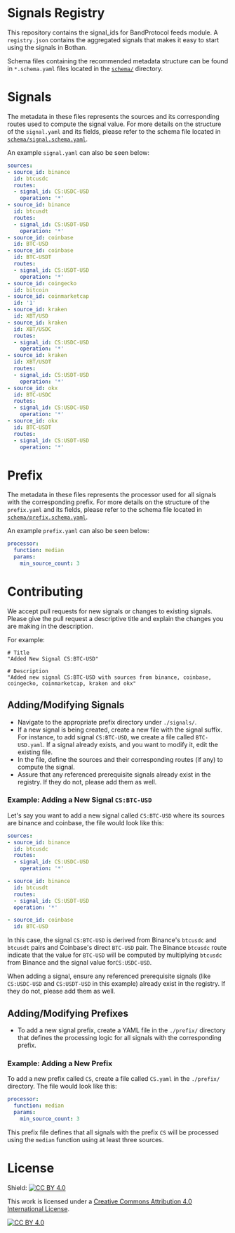 # Signals Registry

This repository contains the signal_ids for BandProtocol feeds module.
A `registry.json` contains the aggregated signals that makes it easy to start using the signals in Bothan.

Schema files containing the recommended metadata structure can be found in `*.schema.yaml` files located in
the [`schema/`](/schema) directory.

# Signals

The metadata in these files represents the sources and its corresponding routes used to compute the signal value. For
more details on the structure of the `signal.yaml` and its fields, please refer to the schema file located in
[`schema/signal.schema.yaml`](/schema/signal.schema.yaml).

An example `signal.yaml` can also be seen below:

```yaml
sources:
- source_id: binance
  id: btcusdc
  routes:
  - signal_id: CS:USDC-USD
    operation: '*'
- source_id: binance
  id: btcusdt
  routes:
  - signal_id: CS:USDT-USD
    operation: '*'
- source_id: coinbase
  id: BTC-USD
- source_id: coinbase
  id: BTC-USDT
  routes:
  - signal_id: CS:USDT-USD
    operation: '*'
- source_id: coingecko
  id: bitcoin
- source_id: coinmarketcap
  id: '1'
- source_id: kraken
  id: XBT/USD
- source_id: kraken
  id: XBT/USDC
  routes:
  - signal_id: CS:USDC-USD
    operation: '*'
- source_id: kraken
  id: XBT/USDT
  routes:
  - signal_id: CS:USDT-USD
    operation: '*'
- source_id: okx
  id: BTC-USDC
  routes:
  - signal_id: CS:USDC-USD
    operation: '*'
- source_id: okx
  id: BTC-USDT
  routes:
  - signal_id: CS:USDT-USD
    operation: '*'
```

# Prefix

The metadata in these files represents the processor used for all signals with the corresponding prefix. For more details
on the structure of the `prefix.yaml` and its fields, please refer to the schema file located in
[`schema/prefix.schema.yaml`](/schema/prefix.schema.yaml).

An example `prefix.yaml` can also be seen below:

```yaml
processor:
  function: median
  params:
    min_source_count: 3
```

# Contributing

We accept pull requests for new signals or changes to existing signals. Please give the pull request a descriptive title
and explain the changes you are making in the description.

For example:

```
# Title 
"Added New Signal CS:BTC-USD"

# Description 
"Added new signal CS:BTC-USD with sources from binance, coinbase, coingecko, coinmarketcap, kraken and okx"
```

## Adding/Modifying Signals

- Navigate to the appropriate prefix directory under `./signals/`.
- If a new signal is being created, create a new file with the signal suffix. For instance, to add signal `CS:BTC-USD`,
  we create a file
  called `BTC-USD.yaml`. If a signal already exists, and you want to modify it, edit the existing file.
- In the file, define the sources and their corresponding routes (if any) to compute the signal.
- Assure that any referenced prerequisite signals already exist in the registry. If they do not, please add them as
  well.

### Example: Adding a New Signal `CS:BTC-USD`

Let's say you want to add a new signal called `CS:BTC-USD` where its sources are binance and coinbase, the file would
look like this:

```yaml
sources:
- source_id: binance
  id: btcusdc
  routes:
  - signal_id: CS:USDC-USD
    operation: '*'

- source_id: binance
  id: btcusdt
  routes:
  - signal_id: CS:USDT-USD
  operation: '*'

- source_id: coinbase
  id: BTC-USD
```

In this case, the signal `CS:BTC-USD` is derived from Binance's `btcusdc` and `btcusdt` pairs and Coinbase's
direct `BTC-USD` pair. The Binance `btcusdc` route indicate that the value for `BTC-USD` will be computed by
multiplying `btcusdc` from Binance and the signal value for`CS:USDC-USD`.

When adding a signal, ensure any referenced prerequisite signals (like `CS:USDC-USD` and `CS:USDT-USD` in this example)
already exist in the registry. If they do not, please add them as well.

## Adding/Modifying Prefixes

- To add a new signal prefix, create a YAML file in the `./prefix/` directory that defines the processing logic for all
  signals with the corresponding prefix.

### Example: Adding a New Prefix

To add a new prefix called `CS`, create a file called `CS.yaml` in the `./prefix/` directory.
The file would look like this:

```yaml
processor:
  function: median
  params:
    min_source_count: 3
```

This prefix file defines that all signals with the prefix `CS` will be processed using the `median` function using at
least three sources.

# License

Shield: [![CC BY 4.0][cc-by-shield]][cc-by]

This work is licensed under a
[Creative Commons Attribution 4.0 International License][cc-by].

[![CC BY 4.0][cc-by-image]][cc-by]

[cc-by]: http://creativecommons.org/licenses/by/4.0/

[cc-by-image]: https://i.creativecommons.org/l/by/4.0/88x31.png

[cc-by-shield]: https://img.shields.io/badge/License-CC%20BY%204.0-lightgrey.svg
